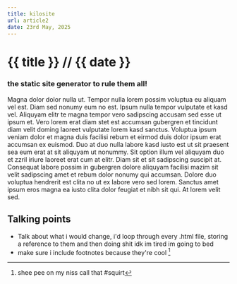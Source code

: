 ```yaml
---
title: kilosite
url: article2
date: 23rd May, 2025
---
```


# {{ title }} <span>// {{ date }}</span>
### <span>the static site generator to rule them all!</span>

Magna dolor dolor nulla ut.
Tempor nulla lorem possim voluptua eu aliquam vel est.
Diam sed nonumy eum no est.
Ipsum nulla tempor vulputate et kasd vel.
Aliquyam elitr te magna tempor vero sadipscing accusam sed esse ut ipsum et.
Vero lorem erat diam stet est accumsan gubergren et tincidunt diam velit doming laoreet vulputate lorem kasd sanctus.
Voluptua ipsum veniam dolor et magna duis facilisi rebum et eirmod duis dolor ipsum erat accumsan ex euismod.
Duo at duo nulla labore kasd iusto est ut sit praesent sea eum erat at sit aliquyam ut nonummy.
Sit option illum vel aliquyam duo et zzril iriure laoreet erat cum at elitr.
Diam sit et sit sadipscing suscipit at.
Consequat labore possim in gubergren dolore aliquyam facilisi mazim sit velit sadipscing amet et rebum dolor nonumy qui accumsan.
Dolore duo voluptua hendrerit est clita no ut ex labore vero sed lorem.
Sanctus amet ipsum eros magna ea iusto clita dolor feugiat et nibh sit qui.
At lorem velit sed.

## Talking points
* Talk about what i would change, i'd loop through every .html file, storing a reference to them and then doing shit idk im tired im going to bed
* make sure i include footnotes because they're cool [^1]

[^1]: shee pee on my niss call that #squirt